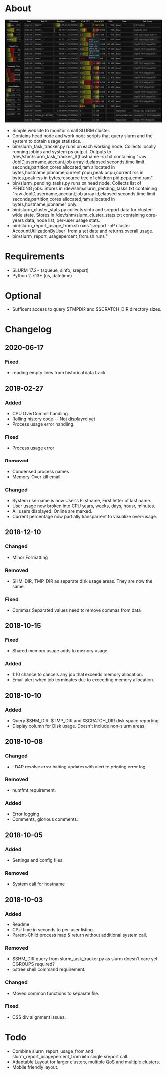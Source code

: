 # About

![Image](https://raw.githubusercontent.com/shawarden/simple-web/master/Example.png)

- Simple website to monitor small SLURM cluster.
- Contains head node and work node scripts that query slurm and the system to obtain usage statistics.
- bin/slurm_task_tracker.py runs on each working node. Collects locally running jobids and system ps output. Outputs to /dev/shm/slurm_task_trackes_$(hostname -s).txt containing "raw JobID,username,account,job array id,elapsed seconds,time limit seconds,partition,cores allocated,ram allocated in bytes,hostname,jobname,current pcpu,peak pcpu,current rss in bytes,peak rss in bytes,resource tree of children pid,pcpu,cmd,ram".
- bin/slurm_pending_tasks.py runs on head node. Collects list of PENDING jobs. Stores in /dev/shm/slurm_pending_tasks.txt containing "raw JobID,username,account,job array id,elapsed seconds,time limit seconds,partition,cores allocated,ram allocated in bytes,hostname,jobname" only.
- bin/slurm_cluster_stats.py collects sinfo and sreport data for cluster-wide state. Stores in /dev/shm/slurm_cluster_stats.txt containing core-years data, node list, per-user usage stats.
- bin/slurm_report_usage_from.sh runs 'sreport -nP cluster AccountUtilizationByUser' from a set date and returns overall usage.
- bin/slurm_report_usagepercent_from.sh runs ''

# Requirements

- SLURM 17.2+ (squeue, sinfo, sreport)
- Python 2.7.13+ (os, datetime)

# Optional

- Sufficent access to query $TMPDIR and $SCRATCH_DIR directory sizes.

# Changelog

## 2020-06-17

### Fixed

- reading empty lines from historical data track

## 2019-02-27

### Added

- CPU OverCommit handling.
- Rolling history code -- Not displayed yet
- Process usage error handling.

### Fixed

- Process usage error

### Removed

- Condensed process names
- Memory-Over kill email.

### Changed

- System username is now User's Firstname, First letter of last name.
- User usage now broken into CPU years, weeks, days, housr, minutes.
- All users displayed. Online are marked.
- Current percentage now partially transparrent to visualize over-usage.

## 2018-12-10

### Changed

- Minor Formatting

### Removed

- SHM_DIR, TMP_DIR as separate disk usage areas. They are now the same.

### Fixed

- Commas Separated values need to remove commas from data

## 2018-10-15

### Fixed

- Shared memory usage adds to memory usage.

### Added

- 1:10 chance to cancels any job that exceeds memory allocation.
- Email alert when job terminates due to exceeding memory allocation.

## 2018-10-10

### Added

- Query $SHM_DIR, $TMP_DIR and $SCRATCH_DIR disk space reporting.
- Display column for Disk usage. Doesn't include non-slurm areas.

## 2018-10-08

### Changed

- LDAP resolve error halting updates with alert to printing error log.

### Removed

- numfmt requirement.

### Added

- Error logging
- Comments, glorious comments.

## 2018-10-05

### Added

- Settings and config files.

### Removed

- System call for hostname

## 2018-10-03

### Added

- Readme
- CPU time in seconds to per-user listing.
- Parent-Child process map & return without additional system call.

### Removed

- $SHM_DIR query from slurm_task_tracker.py as slurm doesn't care yet. CGROUPS required?
- pstree shell command requirement.

### Changed

- Moved common functions to separate file.

### Fixed

- CSS div alignment issues.

# Todo

- Combine slurm_report_usage_from and slurm_report_usagepercent_from into single sreport call.
- Adaptable Layout for larger clusters, multiple QoS and multiple clusters.
- Mobile friendly layout.
